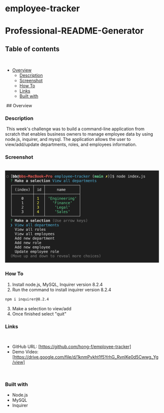 # employee-tracker
# Professional-README-Generator
## Table of contents
​
- [Overview](#overview)
  - [Description](#description)
  - [Screenshot](#screenshot)
  - [How To](#how-to)
  - [Links](#links) 
  - [Built with](#built-with)


​
​## Overview
​
### Description
​
This week's challenge was to build a command-line application from scratch that enables business owners to manage employee data by using node.js, inquirer, and mysql. The application allows the user to view/add/update departments, roles, and employees information.
​
### Screenshot
​
![](./assets/Screenshot%202023-02-09%20at%203.55.12%20PM.png)

### How To
1. Install node.js, MySQL, Inquirer version 8.2.4
2. Run the command to install inquirer version 8.2.4
```bash
npm i inquirer@8.2.4
```
3. Make a selection to view/add
4. Once finished select "quit"
​
### Links
​
- GitHub URL: [https://github.com/hong-f/employee-tracker]
- Demo Video: [https://drive.google.com/file/d/1knmPvkht1f5YrhG_RvnlKe0d5Cwwg_Yg/view]

​
### Built with
- Node.js
- MySQL
- Inquirer